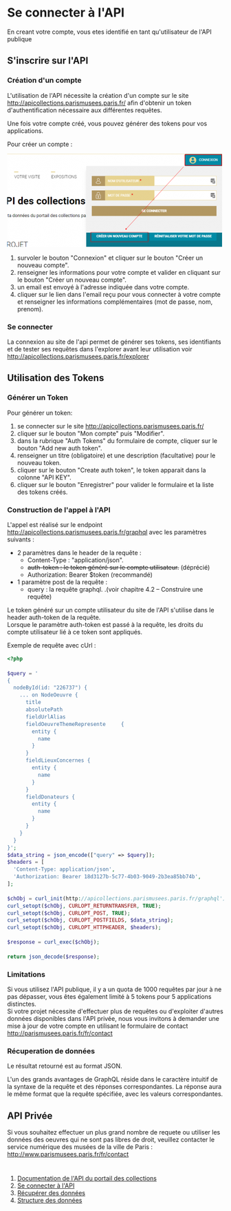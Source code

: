 # Se connecter à l'API

En creant votre compte, vous etes identifié en tant qu'utilisateur de l'API publique

## S'inscrire sur l'API

### Création d'un compte

L'utilisation de l'API nécessite la création d'un compte sur le site http://apicollections.parismusees.paris.fr/ afin d'obtenir un token d'authentification nécessaire aux différentes requêtes.

Une fois votre compte créé, vous pouvez générer des tokens pour vos applications.

Pour créer un compte :

![Créer un compte](../images/creer-un-compte.png)

1. survoler le bouton "Connexion" et cliquer sur le bouton "Créer un nouveau compte".
1. renseigner les informations pour votre compte et valider en cliquant sur le bouton "Créer un nouveau compte".
1. un email est envoyé à l'adresse indiquée dans votre compte.
1. cliquer sur le lien dans l'email reçu pour vous connecter à votre compte et renseigner les informations complémentaires (mot de passe, nom, prenom).

### Se connecter

La connexion au site de l'api permet de générer ses tokens, ses identifiants et de tester ses requêtes dans l'explorer avant leur utilisation
voir http://apicollections.parismusees.paris.fr/explorer

## Utilisation des Tokens
### Générer un Token

Pour générer un token:

1. se connecter sur le site http://apicollections.parismusees.paris.fr/
1. cliquer sur le bouton "Mon compte" puis "Modifier".
1. dans la rubrique "Auth Tokens" du formulaire de compte, cliquer sur le bouton "Add new auth token".
1. renseigner un titre (obligatoire) et une description (facultative) pour le nouveau token.
1. cliquer sur le bouton "Create auth token", le token apparait dans la colonne "API KEY".
1. cliquer sur le bouton "Enregistrer" pour valider le formulaire et la liste des tokens créés.

### Construction de l'appel à l'API
L'appel est réalisé sur le endpoint http://apicollections.parismusees.paris.fr/graphql avec les paramètres suivants :

* 2 paramètres dans le header de la requête :
    * Content-Type : "application/json".
    * ~~auth-token : le token généré sur le compte utilisateur.~~ (déprécié)
    * Authorization: Bearer $token (recommandé)
* 1 paramètre post de la requête :
    * query : la requête graphql. .(voir chapitre 4.2 – Construire une requête)

Le token généré sur un compte utilisateur du site de l'API s'utilise dans le header auth-token de la requête. <br> 
Lorsque le paramètre auth-token est passé à la requête, les droits du compte utilisateur lié à ce token sont appliqués.

Exemple de requête avec cUrl :
```php
<?php

$query = '
{
  nodeById(id: "226737") {
    ... on NodeOeuvre {
      title
      absolutePath
      fieldUrlAlias
      fieldOeuvreThemeRepresente     {
        entity {
          name
        }
      }
      fieldLieuxConcernes {
        entity {
          name
        }
      }
      fieldDonateurs {
        entity {
          name
        }
      }
    }
  }
}';
$data_string = json_encode(["query" => $query]);
$headers = [
  'Content-Type: application/json',
  'Authorization: Bearer 18d3127b-5c77-4b03-9049-2b3ea85bb74b',
];

$chObj = curl_init(http://apicollections.parismusees.paris.fr/graphql');
curl_setopt($chObj, CURLOPT_RETURNTRANSFER, TRUE);
curl_setopt($chObj, CURLOPT_POST, TRUE);
curl_setopt($chObj, CURLOPT_POSTFIELDS, $data_string);
curl_setopt($chObj, CURLOPT_HTTPHEADER, $headers);

$response = curl_exec($chObj);

return json_decode($response);
```

### Limitations
Si vous utilisez l'API publique, il y a un quota de 1000 requêtes par jour à ne pas dépasser, vous êtes également limité à 5 tokens pour 5 applications distinctes. <br>
Si votre projet nécessite d'effectuer plus de requêtes ou d'exploiter d'autres données disponibles dans l'API privée, nous vous invitons à demander une mise à jour de votre compte en utilisant le formulaire de contact http://parismusees.paris.fr/fr/contact

### Récuperation de données
Le résultat retourné est au format JSON.

L'un des grands avantages de GraphQL réside dans le caractère intuitif de la syntaxe de la requête et des réponses correspondantes. La réponse aura le même format que la requête spécifiée, avec les valeurs correspondantes.

## API Privée
Si vous souhaitez effectuer un plus grand nombre de requete ou utiliser les données des oeuvres qui ne sont pas libres de droit, veuillez contacter le service numérique des musées de la ville de Paris : http://www.parismusees.paris.fr/fr/contact

# 
1. [Documentation de l'API du portail des collections](README-fr.md#documentation-de-lapi-du-portail-des-collections)
2. [Se connecter à l'API](se-connecter.md#se-connecter-à-l'API)
3. [Récupérer des données](recuperer-donnees.md#récupérer-des-données)
4. [Structure des données](structure-donnees.md#structures-des-données)